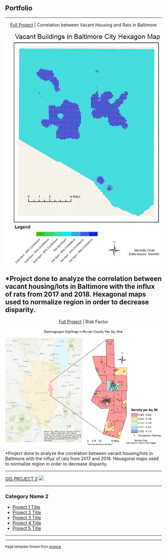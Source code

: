 ## Portfolio
---
<p align="center">
<a href="pdf/lab5part1a-merged.pdf">Full Project</a> | Correlation between Vacant Housing and Rats in Baltimore
<br><br>
<img src="images/ya2.JPG"/>
<br>
  
*Project done to analyze the correlation between vacant housing/lots in Baltimore with the influx of rats from 2017 and 2018. Hexagonal maps used to normalize region in order to decrease disparity. 
<br>
---
<p align="center">
<a href="pdf/lab5part1a-merged.pdf">Full Project</a> | Risk Factor 
<br><br>
<img src="images/practical.JPG"/>
<br>
  
*Project done to analyze the correlation between vacant housing/lots in Baltimore with the influx of rats from 2017 and 2018. Hexagonal maps used to normalize region in order to decrease disparity.

---
[GIS PROJECT 3](http://example.com/)
<img src="images/dummy_thumbnail.jpg?raw=true"/>

---

### Category Name 2

- [Project 1 Title](http://example.com/)
- [Project 2 Title](http://example.com/)
- [Project 3 Title](http://example.com/)
- [Project 4 Title](http://example.com/)
- [Project 5 Title](http://example.com/)

---




---
<p style="font-size:11px">Page template forked from <a href="https://github.com/evanca/quick-portfolio">evanca</a></p>
<!-- Remove above link if you don't want to attibute -->

